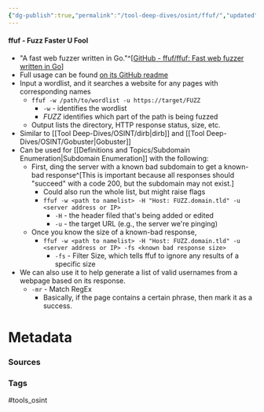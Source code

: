 ```yaml
---
{"dg-publish":true,"permalink":"/tool-deep-dives/osint/ffuf/","updated":"2024-05-13T13:15:48.000-07:00"}
---
```


#### ffuf - Fuzz Faster U Fool
- "A fast web fuzzer written in Go."^[[GitHub - ffuf/ffuf: Fast web fuzzer written in Go](https://github.com/ffuf/ffuf)]
- Full usage can be found [on its GitHub readme](https://github.com/ffuf/ffuf?tab=readme-ov-file#usage)
- Input a wordlist, and it searches a website for any pages with corresponding names
	- `ffuf -w /path/to/wordlist -u https://target/FUZZ`
		- `-w` - identifies the wordlist
		- *FUZZ* identifies which part of the path is being fuzzed
	- Output lists the directory, HTTP response status, size, etc.
- Similar to [[Tool Deep-Dives/OSINT/dirb\|dirb]] and [[Tool Deep-Dives/OSINT/Gobuster\|Gobuster]]
- Can be used for [[Definitions and Topics/Subdomain Enumeration\|Subdomain Enumeration]] with the following:
	- First, ding the server with a known bad subdomain to get a known-bad response^[This is important because all responses should "succeed" with a code 200, but the subdomain may not exist.]
		- Could also run the whole list, but might raise flags
		- `ffuf -w <path to namelist> -H "Host: FUZZ.domain.tld" -u <server address or IP>`
			- `-H` - the header filed that's being added or edited
			- `-u` - the target URL (e.g., the server we're pinging)
	- Once you know the size of a known-bad response, 
		- `ffuf -w <path to namelist> -H "Host: FUZZ.domain.tld" -u <server address or IP> -fs <known bad response size>`
			- `-fs` - Filter Size, which tells ffuf to ignore any results of a specific size
- We can also use it to help generate a list of valid usernames from a webpage based on its response.
	- `-mr` - Match RegEx
		- Basically, if the page contains a certain phrase, then mark it as a success.





# Metadata

### Sources

### Tags
#tools_osint 
